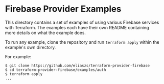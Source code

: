 # Firebase Provider Examples

This directory contains a set of examples of using various Firebase services with
Terraform. The examples each have their own README containing more details
on what the example does.

To run any example, clone the repository and run `terraform apply` within
the example's own directory.

For example:

```
$ git clone https://github.com/eliaszs/terraform-provider-firebase
$ cd terraform-provider-firebase/examples/auth
$ terraform apply
...
```

